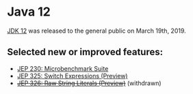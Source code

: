 # Java 12

[JDK 12](https://openjdk.java.net/projects/jdk/10/) was released to the general public on March 19th, 2019.

## Selected new or improved features:

- [JEP 230: Microbenchmark Suite](https://openjdk.java.net/jeps/230)
- [JEP 325: Switch Expressions (Preview)](https://openjdk.java.net/jeps/325)
- <s>[JEP 326: Raw String Literals (Preview)](https://openjdk.java.net/jeps/326)</s> (withdrawn)
